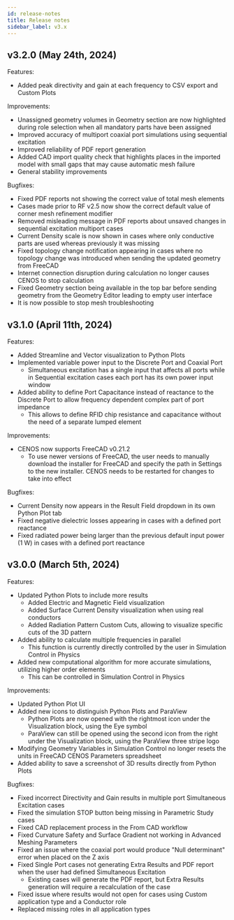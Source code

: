 ```yaml
---
id: release-notes
title: Release notes
sidebar_label: v3.x
---
```


## v3.2.0 (May 24th, 2024)

Features:

* Added peak directivity and gain at each frequency to CSV export and Custom Plots
 
Improvements:

* Unassigned geometry volumes in Geometry section are now highlighted during role selection when all mandatory parts have been assigned
* Improved accuracy of multiport coaxial port simulations using sequential excitation
* Improved reliability of PDF report generation
* Added CAD import quality check that highlights places in the imported model with small gaps that may cause automatic mesh failure
* General stability improvements

Bugfixes:

* Fixed PDF reports not showing the correct value of total mesh elements
* Cases made prior to RF v2.5 now show the correct default value of corner mesh refinement modifier
* Removed misleading message in PDF reports about unsaved changes in sequential excitation multiport cases
* Current Density scale is now shown in cases where only conductive parts are used whereas previously it was missing
* Fixed topology change notification appearing in cases where no topology change was introduced when sending the updated geometry from FreeCAD
* Internet connection disruption during calculation no longer causes CENOS to stop calculation
* Fixed Geometry section being available in the top bar before sending geometry from the Geometry Editor leading to empty user interface
* It is now possible to stop mesh troubleshooting



## v3.1.0 (April 11th, 2024)

Features:

* Added Streamline and Vector visualization to Python Plots
* Implemented variable power input to the Discrete Port and Coaxial Port
  * Simultaneous excitation has a single input that affects all ports while in Sequential excitation cases each port has its own power input window
* Added ability to define Port Capacitance instead of reactance to the Discrete Port to allow frequency dependent complex part of port impedance
  * This allows to define RFID chip resistance and capacitance without the need of a separate lumped element
 
Improvements:

* CENOS now supports FreeCAD v0.21.2
  * To use newer versions of FreeCAD, the user needs to manually download the installer for FreeCAD and specify the path in Settings to the new installer. CENOS needs to be restarted for changes to take into effect

Bugfixes:

* Current Density now appears in the Result Field dropdown in its own Python Plot tab
* Fixed negative dielectric losses appearing in cases with a defined port reactance
* Fixed radiated power being larger than the previous default input power (1 W) in cases with a defined port reactance


## v3.0.0 (March 5th, 2024)

Features:

* Updated Python Plots to include more results
   * Added Electric and Magnetic Field visualization
   * Added Surface Current Density visualization when using real conductors
   * Added Radiation Pattern Custom Cuts, allowing to visualize specific cuts of the 3D pattern
* Added ability to calculate multiple frequencies in parallel
   * This function is currently directly controlled by the user in Simulation Control in Physics
* Added new computational algorithm for more accurate simulations, utilizing higher order elements
   * This can be controlled in Simulation Control in Physics

Improvements:

* Updated Python Plot UI
* Added new icons to distinguish Python Plots and ParaView
   * Python Plots are now opened with the rightmost icon under the Visualization block, using the Eye symbol
   * ParaView can still be opened using the second icon from the right under the Visualization block, using the ParaView three stripe logo
* Modifying Geometry Variables in Simulation Control no longer resets the units in FreeCAD CENOS Parameters spreadsheet
* Added ability to save a screenshot of 3D results directly from Python Plots

Bugfixes:

* Fixed incorrect Directivity and Gain results in multiple port Simultaneous Excitation cases
* Fixed the simulation STOP button being missing in Parametric Study cases
* Fixed CAD replacement process in the From CAD workflow
* Fixed Curvature Safety and Surface Gradient not working in Advanced Meshing Parameters
* Fixed an issue where the coaxial port would produce "Null determinant" error when placed on the Z axis
* Fixed Single Port cases not generating Extra Results and PDF report when the user had defined Simultaneous Excitation
   * Existing cases will generate the PDF report, but Extra Results generation will require a recalculation of the case
* Fixed issue where results would not open for cases using Custom application type and a Conductor role
* Replaced missing roles in all application types
